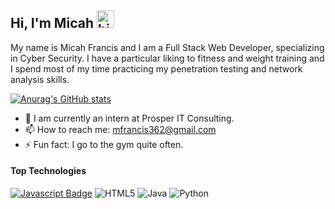 ## Hi, I'm Micah <img src="https://user-images.githubusercontent.com/1303154/88677602-1635ba80-d120-11ea-84d8-d263ba5fc3c0.gif" width="28px" height="28px" alt="hi">

My name is Micah Francis and I am a Full Stack Web Developer, specializing in Cyber Security.  I have a particular liking to fitness and weight training and I spend most of my time practicing my penetration testing and network analysis skills.

[![Anurag's GitHub stats](https://github-readme-stats.vercel.app/api?username=mdfranciss&hide=,prs&theme=gruvbox)](https://github.com/anuraghazra/github-readme-stats)



<!-- TODO: Add last video link -->

- 🔭 I am currently an intern at Prosper IT Consulting.
- 📫 How to reach me: mfrancis362@gmail.com
- ⚡ Fun fact: I go to the gym quite often.

#### Top Technologies

<!-- TODO: Make technologies links takes you to repositories -->

[![Javascript Badge](https://img.shields.io/badge/-Javascript-F0DB4F?style=for-the-badge&labelColor=black&logo=javascript&logoColor=F0DB4F)](#)  ![HTML5](https://img.shields.io/badge/html5-%23E34F26.svg?style=for-the-badge&logo=html5&logoColor=white) ![Java](https://img.shields.io/badge/java-%23ED8B00.svg?style=for-the-badge&logo=java&logoColor=white) ![Python](https://img.shields.io/badge/python-3670A0?style=for-the-badge&logo=python&logoColor=ffdd54)
